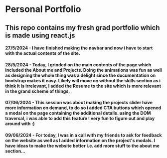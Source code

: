 # Personal Portfolio

## This repo contains my fresh grad portfolio which is made using react.js

#### 27/5/2024 - I have finished making the navbar and now i have to start with the actual contents of the site.

#### 28/5/2024 - Today, I grinded on the main contents of the page which included the About me and Projects. Doing the animations was fun as well as designing the whole thing was a delight since the documentation on bootstrap makes it easy. Likely will move on without the skills section as i think it is irrelevant, I added the Resume to the site which is more relevant in the grand scheme of things.

#### 07/06/2024 - This session was about making the projects slider have more information on demand, to do so i added CTA buttons which opened a modal on the page containing the additional details. using the DOM traversal, i was able to add this feature ! very fun to figure out and play around with :)

#### 09/06/2024 - For today, I was in a call with my friends to ask for feedback on the website as well as I added information on the project's modals. I have ideas to make the website better i.e. add more stuff to the about me section... 
